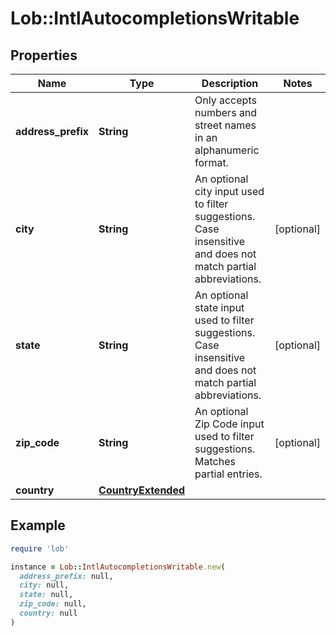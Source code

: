 # Lob::IntlAutocompletionsWritable

## Properties

| Name | Type | Description | Notes |
| ---- | ---- | ----------- | ----- |
| **address_prefix** | **String** | Only accepts numbers and street names in an alphanumeric format.  |  |
| **city** | **String** | An optional city input used to filter suggestions. Case insensitive and does not match partial abbreviations.  | [optional] |
| **state** | **String** | An optional state input used to filter suggestions. Case insensitive and does not match partial abbreviations.  | [optional] |
| **zip_code** | **String** | An optional Zip Code input used to filter suggestions. Matches partial entries.  | [optional] |
| **country** | [**CountryExtended**](CountryExtended.md) |  |  |

## Example

```ruby
require 'lob'

instance = Lob::IntlAutocompletionsWritable.new(
  address_prefix: null,
  city: null,
  state: null,
  zip_code: null,
  country: null
)
```

